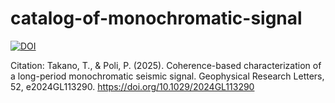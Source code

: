 # catalog-of-monochromatic-signal

[![DOI](https://zenodo.org/badge/902135099.svg)](https://doi.org/10.5281/zenodo.14402695)



Citation: Takano, T., & Poli, P. (2025). Coherence-based characterization of a long-period monochromatic seismic signal. Geophysical Research Letters, 52, e2024GL113290. https://doi.org/10.1029/2024GL113290


